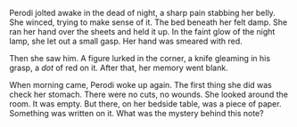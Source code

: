 Perodi jolted awake in the dead of night, a sharp pain stabbing her belly. She winced, trying to make sense of it. The bed beneath her felt damp. She ran her hand over the sheets and held it up. In the faint glow of the night lamp, she let out a small gasp. Her hand was smeared with red.

Then she saw him. A figure lurked in the corner, a knife gleaming in his grasp, a *dot* of red on it. After that, her memory went blank.

When morning came, Perodi woke up again. The first thing she did was check her stomach. There were no cuts, no wounds. She looked around the room. It was empty. But there, on her bedside table, was a piece of paper. Something was written on it. What was the mystery behind this note?
